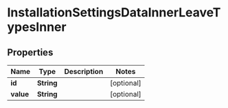 

# InstallationSettingsDataInnerLeaveTypesInner


## Properties

| Name | Type | Description | Notes |
|------------ | ------------- | ------------- | -------------|
|**id** | **String** |  |  [optional] |
|**value** | **String** |  |  [optional] |



